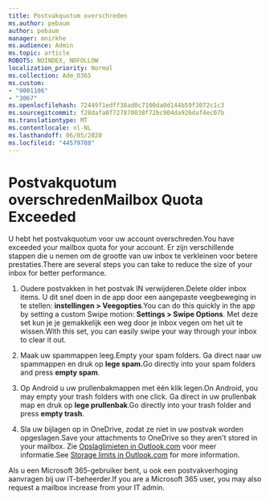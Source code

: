 ```yaml
---
title: Postvakquotum overschreden
ms.author: pebaum
author: pebaum
manager: mnirkhe
ms.audience: Admin
ms.topic: article
ROBOTS: NOINDEX, NOFOLLOW
localization_priority: Normal
ms.collection: Adm_O365
ms.custom:
- "9001106"
- "3067"
ms.openlocfilehash: 72449f1edff38ad0c7100da0d144b59f3072c1c3
ms.sourcegitcommit: f28dafa0f727870038f72bc904da926daf4ec07b
ms.translationtype: MT
ms.contentlocale: nl-NL
ms.lasthandoff: 06/05/2020
ms.locfileid: "44579788"
---
```

# <a name="mailbox-quota-exceeded"></a><span data-ttu-id="0ebd6-102">Postvakquotum overschreden</span><span class="sxs-lookup"><span data-stu-id="0ebd6-102">Mailbox Quota Exceeded</span></span>

<span data-ttu-id="0ebd6-103">U hebt het postvakquotum voor uw account overschreden.</span><span class="sxs-lookup"><span data-stu-id="0ebd6-103">You have exceeded your mailbox quota for your account.</span></span> <span data-ttu-id="0ebd6-104">Er zijn verschillende stappen die u nemen om de grootte van uw inbox te verkleinen voor betere prestaties.</span><span class="sxs-lookup"><span data-stu-id="0ebd6-104">There are several steps you can take to reduce the size of your inbox for better performance.</span></span>

1. <span data-ttu-id="0ebd6-105">Oudere postvakken in het postvak IN verwijderen.</span><span class="sxs-lookup"><span data-stu-id="0ebd6-105">Delete older inbox items.</span></span> <span data-ttu-id="0ebd6-106">U dit snel doen in de app door een aangepaste veegbeweging in te stellen: **instellingen > Veegopties**.</span><span class="sxs-lookup"><span data-stu-id="0ebd6-106">You can do this quickly in the app by setting a custom Swipe motion: **Settings > Swipe Options**.</span></span> <span data-ttu-id="0ebd6-107">Met deze set kun je je gemakkelijk een weg door je inbox vegen om het uit te wissen.</span><span class="sxs-lookup"><span data-stu-id="0ebd6-107">With this set, you can easily swipe your way through your inbox to clear it out.</span></span>

2. <span data-ttu-id="0ebd6-108">Maak uw spammappen leeg.</span><span class="sxs-lookup"><span data-stu-id="0ebd6-108">Empty your spam folders.</span></span> <span data-ttu-id="0ebd6-109">Ga direct naar uw spammappen en druk op **lege spam.**</span><span class="sxs-lookup"><span data-stu-id="0ebd6-109">Go directly into your spam folders and press **empty spam**.</span></span>

3. <span data-ttu-id="0ebd6-110">Op Android u uw prullenbakmappen met één klik legen.</span><span class="sxs-lookup"><span data-stu-id="0ebd6-110">On Android, you may empty your trash folders with one click.</span></span> <span data-ttu-id="0ebd6-111">Ga direct in uw prullenbak map en druk op **lege prullenbak**.</span><span class="sxs-lookup"><span data-stu-id="0ebd6-111">Go directly into your trash folder and press **empty trash**.</span></span> 

4. <span data-ttu-id="0ebd6-112">Sla uw bijlagen op in OneDrive, zodat ze niet in uw postvak worden opgeslagen.</span><span class="sxs-lookup"><span data-stu-id="0ebd6-112">Save your attachments to OneDrive so they aren't stored in your mailbox.</span></span> <span data-ttu-id="0ebd6-113">Zie [Opslaglimieten in Outlook.com](https://support.office.com/article/storage-limits-in-outlook-com-7ac99134-69e5-4619-ac0b-2d313bba5e9e) voor meer informatie.</span><span class="sxs-lookup"><span data-stu-id="0ebd6-113">See [Storage limits in Outlook.com](https://support.office.com/article/storage-limits-in-outlook-com-7ac99134-69e5-4619-ac0b-2d313bba5e9e) for more information.</span></span> 

<span data-ttu-id="0ebd6-114">Als u een Microsoft 365-gebruiker bent, u ook een postvakverhoging aanvragen bij uw IT-beheerder.</span><span class="sxs-lookup"><span data-stu-id="0ebd6-114">If you are a Microsoft 365 user, you may also request a mailbox increase from your IT admin.</span></span>